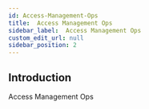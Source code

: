 ```yaml
---
id: Access-Management-Ops
title:  Access Management Ops
sidebar_label:  Access Management Ops
custom_edit_url: null
sidebar_position: 2
---
```

## Introduction
Access Management Ops

